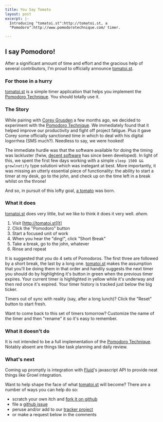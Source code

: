 ```yaml
---
title: You Say Tomato
layout: post
excerpt: |-
  Introducing "tomatoi.st":http://tomatoi.st, a
  "Pomodoro":http://www.pomodorotechnique.com/ timer.

---
```


## I say Pomodoro!

After a significant amount of time and effort and the gracious help of several
contributors, I'm proud to officially announce [tomatoi.st][t].

### For those in a hurry

[tomatoi.st][t] is a simple timer application that helps you implement the
[Pomodoro Technique][p]. You should totally use it.

### The Story

While pairing with [Corey Grusden][cg] a few months ago, we decided to experiment
with the [Pomodoro Technique][p]. We immediately found that it helped improve
our productivity and fight off project fatigue.  Plus it gave Corey some
officially sanctioned time in which to deal with his digital logorrhea (SMS
much?). Needless to say, we were hooked!

The immediate hurdle was that the software available for doing the timing was
lackluster (fwiw, [decent software][r] has since been developed).  In light of
this, we spent the first few days working with a simple `sleep 1500 &&
growlnotify` type solutioni which was inelegant at best. More importantly, it
was missing an utterly essential piece of functionality: the ability to start a
timer at my desk, go to the john, and check up on the time left in a break
whilst on the throne!

And so, in pursuit of this lofty goal, [a tomato][t] was born.

### What it does

[tomatoi.st][t] does very little, but we like to think it does it very well.
*ahem*.

1. Visit [http://tomatoi.st][t]
1. Click the "Pomodoro" button
1. Start a focused unit of work
1. When you hear the "ding!", click "Short Break"
1. Take a break, go to the john, whatever
1. Rinse and repeat

It is suggested that you do 4 sets of Pomodoros. The first three are followed by
a short break, the last by a long one. [tomatoi.st][t] makes the assumption that
you'll be doing them in that order and handily suggests the next timer you
should do by highlighting it's button in green when the previous timer expires.
Your current timer is highlighted in yellow while it's underway and then red
once it's expired. Your timer history is tracked just below the big ticker.

Timers out of sync with reality (say, after a long lunch)? Click the "Reset"
button to start fresh.

Want to come back to this set of timers tomorrow? Customize the name of the
timer and then "rename" it so it's easy to remember.

### What it doesn't do

It is not intended to be a full implementation of the [Pomodoro Technique][p].
Notably absent are things like task planning and daily review.

### What's next

Coming up promptly is integration with [Fluid][f]'s javascript API to provide
neat things like Growl integration.

Want to help shape the face of what [tomatoi.st][t] will become? There are a
number of ways you can help do so:

* scratch your own itch and [fork it on github][d]
* file a [github issue][i]
* peruse and/or add to our [tracker project][tr]
* or make a request below in the comments

[t]: http://tomatoi.st/
[p]: http://www.pomodorotechnique.com/
[d]: http://github.com/voxdolo/ding
[r]: http://github.com/rubyist/tomato
[i]: http://github.com/voxdolo/ding/issues
[f]: http://fluidapp.com/
[h]: http://www.hashrocket.com/
[cg]: http://www.coreygrusden.com/
[tr]: http://www.pivotaltracker.com/projects/11740
